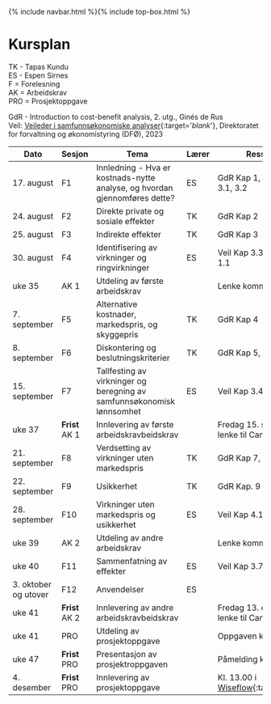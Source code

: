 {% include navbar.html %}{% include top-box.html %}
# Kursplan  

TK - Tapas Kundu      
ES - Espen Sirnes     
F = Forelesning     
AK = Arbeidskrav      
PRO = Prosjektoppgave    
    
GdR - Introduction to cost-benefit analysis, 2. utg., Ginés de Rus       
Veil: [Veileder i samfunnsøkonomiske analyser](https://dfo.no/sites/default/files/2023-06/Veileder-i-samfunnsokonomiske-analyser_210623_DFO.pdf){:target='_blank_'}, Direktoratet for forvaltning og økonomistyring (DFØ), 2023          

|Dato <img width=100/>| Sesjon <img width=80/>   | Tema                                                              | Lærer  | Ressurser <img width=200/>  |
|--------|----------------|----------------------------------------------------------------------|-----------|--------------------------------------|
| 17. august|F1   | Innledning - Hva er kostnads-nytte analyse, og hvordan gjennomføres dette?     | ES       | GdR Kap 1, Veil Kap. 1, 2, 3.1, 3.2  | 
|24. august|F2  | Direkte private og sosiale effekter  | TK | GdR Kap 2 |
|25. august|F3  | Indirekte effekter  | TK | GdR Kap 3 |
|30. august |F4  | Identifisering av virkninger og ringvirkninger  | ES | Veil Kap 3.3, 4.3 vedlegg 1.1 |
|uke 35 |AK 1  | Utdeling av første arbeidskrav |  | Lenke kommer her |
|7. september|F5  | Alternative kostnader, markedspris, og skyggepris  | TK | GdR Kap 4 |
|8. september|F6  | Diskontering og beslutningskriterier  | TK | GdR Kap 5, 6 |
|15. september|F7  | Tallfesting av virkninger og beregning av samfunnsøkonomisk lønnsomhet  | ES | Veil Kap 3.4, 3.5 |
|uke 37 |**Frist** AK 1  | Innlevering av første arbeidskravbeidskrav |  |Fredag 15. sept. 1600, lenke til Canvas kommer  |
|21. september|F8  | Verdsetting av virkninger uten markedspris  | TK | GdR Kap 7, 8 |
|22. september|F9  | Usikkerhet  | TK | GdR Kap. 9 |
|28. september |F10  | Virkninger uten markedspris og usikkerhet | ES | Veil Kap 4.1, 3.6, 4.4 |
|uke 39 |AK 2  | Utdeling av andre arbeidskrav |  | Lenke kommer her  |
|uke 40|F11  | Sammenfatning av effekter  | ES | Veil Kap 3.7, 3.8 |
|3. oktober og utover|F12 | Anvendelser  | ES |  |
|uke 41 |**Frist** AK 2  | Innlevering av andre arbeidskravbeidskrav |  |Fredag 13. okt. 1600, lenke til Canvas kommer  |
|uke 41 |PRO  | Utdeling av prosjektoppgave |  |Oppgaven kommer her   |
|uke 47 |**Frist** PRO  | Presentasjon av prosjektroppgaven |  |Påmelding kommer her   |
|4. desember |**Frist** PRO  | Innlevering av prosjektoppgave |  |Kl. 13.00 i [Wiseflow](https://europe.wiseflow.net/){:target='_blank_'}   |





   






